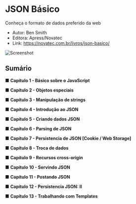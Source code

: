 # JSON Básico
Conheça o formato de dados preferido da web


- Autor: Ben Smith
- Editora: Apress/Novatec
- Link: https://novatec.com.br/livros/json-basico/


![Screenshot](https://images-na.ssl-images-amazon.com/images/I/41xBIAJv0UL._SX357_BO1,204,203,200_.jpg)

## Sumário


■ **Capítulo 1 - Básico sobre o JavaScript**

■ **Capítulo 2 - Objetos especiais**

■ **Capítulo 3 - Manipulação de strings**

■ **Capítulo 4 - Introdução ao JSON**

■ **Capítulo 5 - Criando dados JSON**

■ **Capítulo 6 - Parsing de JSON**

■ **Capítulo 7 - Persistencia de JSON [Cookie / Web Storage]**

■ **Capítulo 8 - Troca de dados**

■ **Capítulo 9 - Recursos cross-origin**

■ **Capítulo 10 - Servindo JSON**

■ **Capítulo 11 - Postando JSON**

■ **Capítulo 12 - Persistencia JSON: II**

■ **Capítulo 13 - Trabalhando com Templates**
